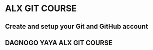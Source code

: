 	
# ALX GIT COURSE
## Create and setup your Git and GitHub account

## DAGNOGO YAYA ALX GIT COURSE












